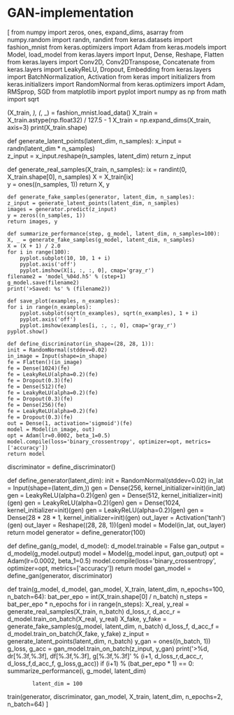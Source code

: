 # GAN-implementation
[
from numpy import zeros, ones, expand_dims, asarray
from numpy.random import randn, randint
from keras.datasets import fashion_mnist
from keras.optimizers import Adam
from keras.models import Model, load_model
from keras.layers import Input, Dense, Reshape, Flatten
from keras.layers import Conv2D, Conv2DTranspose, Concatenate
from keras.layers import LeakyReLU, Dropout, Embedding
from keras.layers import BatchNormalization, Activation
from keras import initializers
from keras.initializers import RandomNormal
from keras.optimizers import Adam, RMSprop, SGD
from matplotlib import pyplot
import numpy as np
from math import sqrt

(X_train, _), (_, _) = fashion_mnist.load_data()
X_train = X_train.astype(np.float32) / 127.5 - 1
X_train = np.expand_dims(X_train, axis=3)
print(X_train.shape)

def generate_latent_points(latent_dim, n_samples):
    x_input = randn(latent_dim * n_samples)  
    z_input = x_input.reshape(n_samples, latent_dim)
    return z_input

def generate_real_samples(X_train, n_samples):
    ix = randint(0, X_train.shape[0], n_samples) 
    X = X_train[ix]  
    y = ones((n_samples, 1)) 
    return X, y
    
    def generate_fake_samples(generator, latent_dim, n_samples):
    z_input = generate_latent_points(latent_dim, n_samples)
    images = generator.predict(z_input)  
    y = zeros((n_samples, 1))
    return images, y
    
    def summarize_performance(step, g_model, latent_dim, n_samples=100):
    X, _ = generate_fake_samples(g_model, latent_dim, n_samples)
    X = (X + 1) / 2.0
    for i in range(100):
        pyplot.subplot(10, 10, 1 + i)
        pyplot.axis('off')
        pyplot.imshow(X[i, :, :, 0], cmap='gray_r')
    filename2 = 'model_%04d.h5' % (step+1)
    g_model.save(filename2)
    print('>Saved: %s' % (filename2))
    
    def save_plot(examples, n_examples):
    for i in range(n_examples):
        pyplot.subplot(sqrt(n_examples), sqrt(n_examples), 1 + i)
        pyplot.axis('off')
        pyplot.imshow(examples[i, :, :, 0], cmap='gray_r')
    pyplot.show()
    
    def define_discriminator(in_shape=(28, 28, 1)):
    init = RandomNormal(stddev=0.02)  
    in_image = Input(shape=in_shape)
    fe = Flatten()(in_image)
    fe = Dense(1024)(fe)
    fe = LeakyReLU(alpha=0.2)(fe)
    fe = Dropout(0.3)(fe)
    fe = Dense(512)(fe)
    fe = LeakyReLU(alpha=0.2)(fe)
    fe = Dropout(0.3)(fe)
    fe = Dense(256)(fe)
    fe = LeakyReLU(alpha=0.2)(fe)
    fe = Dropout(0.3)(fe)
    out = Dense(1, activation='sigmoid')(fe)
    model = Model(in_image, out)
    opt = Adam(lr=0.0002, beta_1=0.5) 
    model.compile(loss='binary_crossentropy', optimizer=opt, metrics=['accuracy'])
    return model
discriminator = define_discriminator()

def define_generator(latent_dim): 
    init = RandomNormal(stddev=0.02)
    in_lat = Input(shape=(latent_dim,)) 
    gen = Dense(256, kernel_initializer=init)(in_lat)
    gen = LeakyReLU(alpha=0.2)(gen)
    gen = Dense(512, kernel_initializer=init)(gen)
    gen = LeakyReLU(alpha=0.2)(gen)
    gen = Dense(1024, kernel_initializer=init)(gen)
    gen = LeakyReLU(alpha=0.2)(gen)
    gen = Dense(28 * 28 * 1, kernel_initializer=init)(gen)
    out_layer = Activation('tanh')(gen)
    out_layer = Reshape((28, 28, 1))(gen)
    model = Model(in_lat, out_layer)
    return model
generator = define_generator(100)

def define_gan(g_model, d_model):
    d_model.trainable = False
    gan_output = d_model(g_model.output)
    model = Model(g_model.input, gan_output)
    opt = Adam(lr=0.0002, beta_1=0.5)
    model.compile(loss='binary_crossentropy', optimizer=opt, metrics=['accuracy'])
    return model
gan_model = define_gan(generator, discriminator)

def train(g_model, d_model, gan_model, X_train, latent_dim, n_epochs=100, n_batch=64):
    bat_per_epo = int(X_train.shape[0] / n_batch)
    n_steps = bat_per_epo * n_epochs
    for i in range(n_steps):
        X_real, y_real = generate_real_samples(X_train, n_batch)
        d_loss_r, d_acc_r = d_model.train_on_batch(X_real, y_real)
        X_fake, y_fake = generate_fake_samples(g_model, latent_dim, n_batch)
        d_loss_f, d_acc_f = d_model.train_on_batch(X_fake, y_fake)
        z_input = generate_latent_points(latent_dim, n_batch) 
        y_gan = ones((n_batch, 1)) 
        g_loss, g_acc = gan_model.train_on_batch(z_input, y_gan)
        print('>%d, dr[%.3f,%.3f], df[%.3f,%.3f], g[%.3f,%.3f]' % (i+1, d_loss_r,d_acc_r, d_loss_f,d_acc_f, g_loss,g_acc))
        if (i+1) % (bat_per_epo * 1) == 0:
            summarize_performance(i, g_model, latent_dim)
            
            latent_dim = 100
train(generator, discriminator, gan_model, X_train, latent_dim, n_epochs=2, n_batch=64)
]




